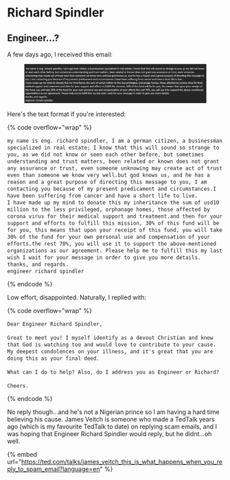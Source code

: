 # Richard Spindler

## Engineer...?

A few days ago, I received this email:

<figure><img src="../../.gitbook/assets/image (2).png" alt=""><figcaption></figcaption></figure>

Here's the text format if you're interested:

{% code overflow="wrap" %}
```
my name is eng. richard spindler, I am a german citizen, a businessman specialized in real estate; I know that this will sound so strange to you, as we did not know or seen each other before, but sometimes understanding and trust matters, been related or known does not grant any assurance or trust, even someone unknowing may create act of trust even than someone we know very well.but god knows us, and he has a reason and a great purpose of directing this message to you, I am contacting you because of my present predicament and circumstances.I have been suffering from cancer and have a short life to live.
I have made up my mind to donate this my inheritance the sum of usd10 million to the less privileged, orphanage homes, those affected by corona virus for their medical support and treatment.and then for your support and efforts to fulfill this mission, 30% of this fund will be for you, this means that upon your receipt of this fund, you will take 30% of the fund for your own personal use and compensation of your efforts.the rest 70%, you will use it to support the above-mentioned organizations as our agreement. Please help me to fulfill this my last wish I wait for your message in order to give you more details.
thanks, and regards.
engineer richard spindler
```
{% endcode %}

Low effort, disappointed. Naturally, I replied with:

{% code overflow="wrap" %}
```
Dear Engineer Richard Spindler, 

Great to meet you! I myself identify as a devout Christian and know that God is watching too and would love to contribute to your cause. My deepest condolences on your illness, and it's great that you are doing this as your final deed.

What can I do to help? Also, do I address you as Engineer or Richard? 

Cheers. 
```
{% endcode %}

No reply though...and he's not a Nigerian prince so I am having a hard time believing his cause. James Veitch is someone who made a TedTalk years ago (which is my favourite TedTalk to date) on replying scam emails, and I was hoping that Engineer Richard Spindler would reply, but he didnt...oh well.&#x20;

{% embed url="https://ted.com/talks/james_veitch_this_is_what_happens_when_you_reply_to_spam_email?language=en" %}
